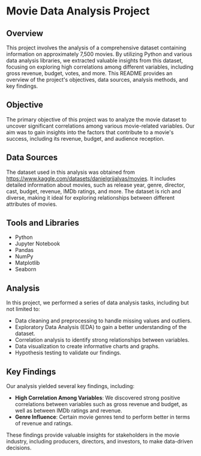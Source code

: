 # Movie Data Analysis Project

## Overview

This project involves the analysis of a comprehensive dataset containing information on approximately 7,500 movies. By utilizing Python and various data analysis libraries, we extracted valuable insights from this dataset, focusing on exploring high correlations among different variables, including gross revenue, budget, votes, and more. This README provides an overview of the project's objectives, data sources, analysis methods, and key findings.

## Objective

The primary objective of this project was to analyze the movie dataset to uncover significant correlations among various movie-related variables. Our aim was to gain insights into the factors that contribute to a movie's success, including its revenue, budget, and audience reception.

## Data Sources

The dataset used in this analysis was obtained from https://www.kaggle.com/datasets/danielgrijalvas/movies. It includes detailed information about movies, such as release year, genre, director, cast, budget, revenue, IMDb ratings, and more. The dataset is rich and diverse, making it ideal for exploring relationships between different attributes of movies.

## Tools and Libraries

- Python
- Jupyter Notebook
- Pandas
- NumPy
- Matplotlib
- Seaborn

## Analysis

In this project, we performed a series of data analysis tasks, including but not limited to:

- Data cleaning and preprocessing to handle missing values and outliers.
- Exploratory Data Analysis (EDA) to gain a better understanding of the dataset.
- Correlation analysis to identify strong relationships between variables.
- Data visualization to create informative charts and graphs.
- Hypothesis testing to validate our findings.

## Key Findings

Our analysis yielded several key findings, including:

- **High Correlation Among Variables**: We discovered strong positive correlations between variables such as gross revenue and budget, as well as between IMDb ratings and revenue.
- **Genre Influence**: Certain movie genres tend to perform better in terms of revenue and ratings.

These findings provide valuable insights for stakeholders in the movie industry, including producers, directors, and investors, to make data-driven decisions.

